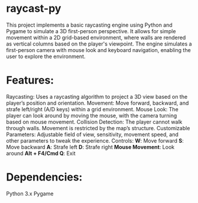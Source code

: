 # raycast-py
This project implements a basic raycasting engine using Python and Pygame to simulate a 3D first-person perspective. It allows for simple movement within a 2D grid-based environment, where walls are rendered as vertical columns based on the player's viewpoint. The engine simulates a first-person camera with mouse look and keyboard navigation, enabling the user to explore the environment.

# Features:
Raycasting: Uses a raycasting algorithm to project a 3D view based on the player’s position and orientation.
Movement: Move forward, backward, and strafe left/right (A/D keys) within a grid environment.
Mouse Look: The player can look around by moving the mouse, with the camera turning based on mouse movement.
Collision Detection: The player cannot walk through walls. Movement is restricted by the map’s structure.
Customizable Parameters: Adjustable field of view, sensitivity, movement speed, and other parameters to tweak the experience.
Controls:
**W**: Move forward
**S**: Move backward
**A**: Strafe left
**D**: Strafe right
**Mouse Movement**: Look around
**Alt + F4/Cmd Q**: Exit
# Dependencies:
Python 3.x
Pygame
